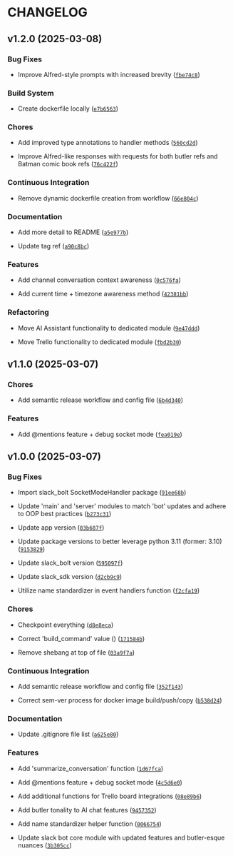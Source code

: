 # CHANGELOG


## v1.2.0 (2025-03-08)

### Bug Fixes

- Improve Alfred-style prompts with increased brevity
  ([`fbe74c8`](https://github.com/tflagship/pennyworth-slack-bot/commit/fbe74c8523c71070be4f1ef3d098c112f9f20de1))

### Build System

- Create dockerfile locally
  ([`e7b6563`](https://github.com/tflagship/pennyworth-slack-bot/commit/e7b656351be75a1a19b774a19176a19fa6010c99))

### Chores

- Add improved type annotations to handler methods
  ([`560cd2d`](https://github.com/tflagship/pennyworth-slack-bot/commit/560cd2dbc26286e3e750af955bb47c7e5738eb15))

- Improve Alfred-like responses with requests for both butler refs and Batman comic book refs
  ([`76c422f`](https://github.com/tflagship/pennyworth-slack-bot/commit/76c422f117c2285dcae80196ea5ec654f516fc78))

### Continuous Integration

- Remove dynamic dockerfile creation from workflow
  ([`66e804c`](https://github.com/tflagship/pennyworth-slack-bot/commit/66e804cab629d2b56db05cfbee4aa22fb5659d4a))

### Documentation

- Add more detail to README
  ([`a5e977b`](https://github.com/tflagship/pennyworth-slack-bot/commit/a5e977be7c282a400126c2b2e6e487a104cf7d27))

- Update tag ref
  ([`a90c8bc`](https://github.com/tflagship/pennyworth-slack-bot/commit/a90c8bc5d867147bb6377bfd55d3da2364da8f7f))

### Features

- Add channel conversation context awareness
  ([`0c576fa`](https://github.com/tflagship/pennyworth-slack-bot/commit/0c576fad1bae7edaea7d070951c96010e53c307e))

- Add current time + timezone awareness method
  ([`42381bb`](https://github.com/tflagship/pennyworth-slack-bot/commit/42381bb69da1c6810edf978f05b28b7c368ac932))

### Refactoring

- Move AI Assistant functionality to dedicated module
  ([`9e47ddd`](https://github.com/tflagship/pennyworth-slack-bot/commit/9e47ddd55c0e6ee49005059d2396f5c6eba5e3de))

- Move Trello functionality to dedicated module
  ([`fbd2b30`](https://github.com/tflagship/pennyworth-slack-bot/commit/fbd2b304c21cd4059afe013507191f1f70e0e26c))


## v1.1.0 (2025-03-07)

### Chores

- Add semantic release workflow and config file
  ([`6b4d340`](https://github.com/tflagship/pennyworth-slack-bot/commit/6b4d340e652859339f3aae873c61fafe07f48cac))

### Features

- Add @mentions feature + debug socket mode
  ([`fea019e`](https://github.com/tflagship/pennyworth-slack-bot/commit/fea019eabf68f76c4883cbe3ae74423b68907738))


## v1.0.0 (2025-03-07)

### Bug Fixes

- Import slack_bolt SocketModeHandler package
  ([`91ee68b`](https://github.com/tflagship/pennyworth-slack-bot/commit/91ee68b00fe3d7772fbac23897617d4d22d9b6c6))

- Update 'main' and 'server' modules to match 'bot' updates and adhere to OOP best practices
  ([`b273c31`](https://github.com/tflagship/pennyworth-slack-bot/commit/b273c310272ca5b99867c9c4b50ed519945d3bf2))

- Update app version
  ([`83b687f`](https://github.com/tflagship/pennyworth-slack-bot/commit/83b687f53d3761936e8baa5dc746335ea002ec87))

- Update package versions to better leverage python 3.11 (former: 3.10)
  ([`9153829`](https://github.com/tflagship/pennyworth-slack-bot/commit/91538298d49662e1d76c2e625bf79d050d910c22))

- Update slack_bolt version
  ([`595097f`](https://github.com/tflagship/pennyworth-slack-bot/commit/595097f5a049bf56cc3557dbec6b141f1cacca25))

- Update slack_sdk version
  ([`d2cb9c9`](https://github.com/tflagship/pennyworth-slack-bot/commit/d2cb9c921bafefa2702ddd79821fa1dfd2a2e89f))

- Utilize name standardizer in event handlers function
  ([`f2cfa19`](https://github.com/tflagship/pennyworth-slack-bot/commit/f2cfa19ce4049bac47cc15d4349f06d8714ebe99))

### Chores

- Checkpoint everything
  ([`d8e8eca`](https://github.com/tflagship/pennyworth-slack-bot/commit/d8e8eca20c8f49ce9711aa2d93d96dcf1a195b61))

- Correct 'build_command' value ()
  ([`171584b`](https://github.com/tflagship/pennyworth-slack-bot/commit/171584b71c2ca1dc20a29859a7f3e56a584ca1d6))

- Remove shebang at top of file
  ([`03a9f7a`](https://github.com/tflagship/pennyworth-slack-bot/commit/03a9f7a6c17670152e17106df5800e2947565554))

### Continuous Integration

- Add semantic release workflow and config file
  ([`352f143`](https://github.com/tflagship/pennyworth-slack-bot/commit/352f143fa1c189df14a1a06ada293dcdc9d81d83))

- Correct sem-ver process for docker image build/push/copy
  ([`b538d24`](https://github.com/tflagship/pennyworth-slack-bot/commit/b538d24dd5340c643c2a0c31937388e145c7ce3f))

### Documentation

- Update .gitignore file list
  ([`a625e80`](https://github.com/tflagship/pennyworth-slack-bot/commit/a625e8088a75a25f51e700984952530d8c7bc6f5))

### Features

- Add 'summarize_conversation' function
  ([`1d67fca`](https://github.com/tflagship/pennyworth-slack-bot/commit/1d67fca43796024523fb2056454af548aee059a3))

- Add @mentions feature + debug socket mode
  ([`4c5d6e0`](https://github.com/tflagship/pennyworth-slack-bot/commit/4c5d6e054d99faba4c4292d59c49c90e66f47581))

- Add additional functions for Trello board integrations
  ([`08e89b6`](https://github.com/tflagship/pennyworth-slack-bot/commit/08e89b6d5e06305c6a34f0a28c26b4ff01c4e385))

- Add butler tonality to AI chat features
  ([`9457352`](https://github.com/tflagship/pennyworth-slack-bot/commit/9457352aa29b863ad1923219251a91a1163c57af))

- Add name standardizer helper function
  ([`0066754`](https://github.com/tflagship/pennyworth-slack-bot/commit/0066754b66505695b663023b75eb1d53ce889eed))

- Update slack bot core module with updated features and butler-esque nuances
  ([`3b305cc`](https://github.com/tflagship/pennyworth-slack-bot/commit/3b305cce77c6c95bc09f7aa6d2dbff46aa33f394))
